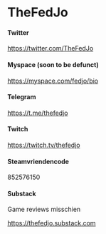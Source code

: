 # TheFedJo

#### Twitter
https://twitter.com/TheFedJo

#### Myspace (soon to be defunct)
https://myspace.com/fedjo/bio 

#### Telegram
https://t.me/thefedjo

#### Twitch
https://twitch.tv/thefedjo

#### Steamvriendencode
852576150

#### Substack 
Game reviews misschien

https://thefedjo.substack.com
